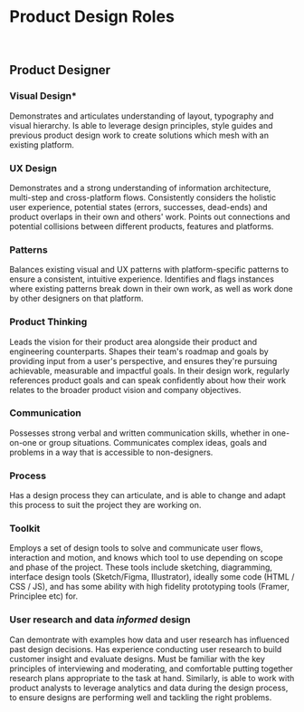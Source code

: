 # Product Design Roles

<br>

## Product Designer

### Visual Design*
Demonstrates and articulates understanding of layout, typography and visual hierarchy. Is able to leverage design principles, style guides and previous product design work to create solutions which mesh with an existing platform.

### UX Design
Demonstrates and a strong understanding of information architecture, multi-step and cross-platform flows. Consistently considers the holistic user experience, potential states (errors, successes, dead-ends) and product overlaps in their own and others' work. Points out connections and potential collisions between different products, features and platforms.

### Patterns
Balances existing visual and UX patterns with platform-specific patterns to ensure a consistent, intuitive experience. Identifies and flags instances where existing patterns break down in their own work, as well as work done by other designers on that platform.

### Product Thinking
Leads the vision for their product area alongside their product and engineering counterparts. Shapes their team's roadmap and goals by providing input from a user's perspective, and ensures they're pursuing achievable, measurable and impactful goals. In their design work, regularly references product goals and can speak confidently about how their work relates to the broader product vision and company objectives.

### Communication
Possesses strong verbal and written communication skills, whether in one-on-one or group situations. Communicates complex ideas, goals and problems in a way that is accessible to non-designers.

### Process
Has a design process they can articulate, and is able to change and adapt this process to suit the project they are working on.

### Toolkit
Employs a set of design tools to solve and communicate user flows, interaction and motion, and knows which tool to use depending on scope and phase of the project. These tools include sketching, diagramming, interface design tools (Sketch/Figma, Illustrator), ideally some code (HTML / CSS / JS), and has some ability with high fidelity prototyping tools (Framer, Principlee etc) for. 

### User research and data _informed_ design
Can demontrate with examples how data and user research has influenced past design decisions. Has experience conducting user research to build customer insight and evaluate designs. Must be familiar with the key principles of interviewing and moderating, and comfortable putting together research plans appropriate to the task at hand. Similarly, is able to work with product analysts to leverage analytics and data during the design process, to ensure designs are performing well and tackling the right problems.
